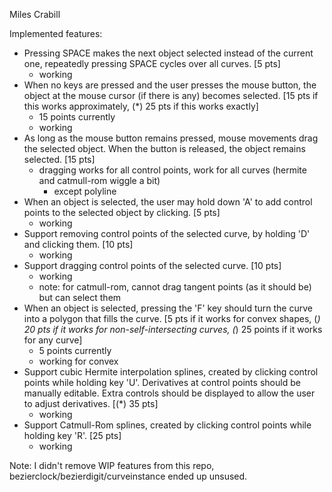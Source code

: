 Miles Crabill

Implemented features:
- Pressing SPACE makes the next object selected instead of the current one, repeatedly pressing SPACE cycles over all curves. [5 pts]
    - working
- When no keys are pressed and the user presses the mouse button, the object at the mouse cursor (if there is any) becomes selected. [15 pts if this works approximately, (*) 25 pts if this works exactly]
    - 15 points currently
    - working
- As long as the mouse button remains pressed, mouse movements drag the selected object. When the button is released, the object remains selected. [15 pts]
    - dragging works for all control points, work for all curves (hermite and catmull-rom wiggle a bit)
        - except polyline
- When an object is selected, the user may hold down 'A' to add control points to the selected object by clicking. [5 pts]
    - working
- Support removing control points of the selected curve, by holding 'D' and clicking them. [10 pts]
    - working
- Support dragging control points of the selected curve. [10 pts]
    - working
    - note: for catmull-rom, cannot drag tangent points (as it should be) but can select them
- When an object is selected, pressing the 'F' key should turn the curve into a polygon that fills the curve. [5 pts if it works for convex shapes, (*) 20 pts if it works for non-self-intersecting curves, (*) 25 points if it works for any curve]
    - 5 points currently
    - working for convex
 - Support cubic Hermite interpolation splines, created by clicking control points while holding key 'U'. Derivatives at control points should be manually editable. Extra controls should be displayed to allow the user to adjust derivatives. [(*) 35 pts]
    - working
 - Support Catmull-Rom splines, created by clicking control points while holding key 'R'. [25 pts]
    - working

Note: I didn't remove WIP features from this repo, bezierclock/bezierdigit/curveinstance ended up unsused.
